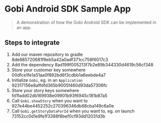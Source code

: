 # Gobi Android SDK Sample App

> A demonstration of how the Gobi Android SDK can be implemented in an app.

## Steps to integrate

1. Add our maven repository to gradle 8de885720681f9eb5a42a0adf371cc758f6017c3
2. Add the dependency 8ad199f005213f7b2e89b344330d4619c56cf348
3. Store your customer key somewhere 00dfce1fe1a51aa0f892bd6f3cdbb1a6eebde4a7
4. Initialize `Gobi`, eg. in an `Application` 92317156e8affdfd365b9005f460d93da57306fc
5. Store your story keys somewhere fd1fadd02db169938e09901b93f6945c181b87a5
6. Call `Gobi.showStory` when you want to 927e44be4452252c270396346db88cba149c6a0e
7. Call `Gobi.getStoryDataForId` when you want to, eg. on launch 73152cc0d1e9fe1f3388f8bef0cf93dd12031d3b
